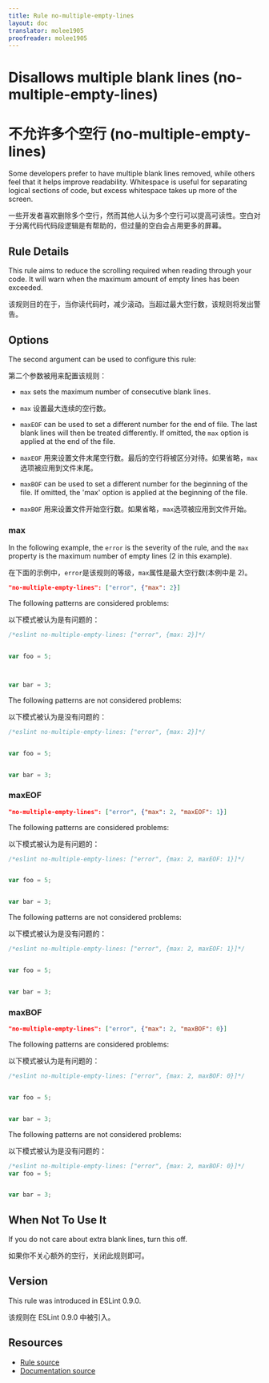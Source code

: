 ```yaml
---
title: Rule no-multiple-empty-lines
layout: doc
translator: molee1905
proofreader: molee1905
---
```

<!-- Note: No pull requests accepted for this file. See README.md in the root directory for details. -->

# Disallows multiple blank lines (no-multiple-empty-lines)

# 不允许多个空行 (no-multiple-empty-lines)

Some developers prefer to have multiple blank lines removed, while others feel that it helps improve readability. Whitespace is useful for separating logical sections of code, but excess whitespace takes up more of the screen.

一些开发者喜欢删除多个空行，然而其他人认为多个空行可以提高可读性。空白对于分离代码代码段逻辑是有帮助的，但过量的空白会占用更多的屏幕。

## Rule Details

This rule aims to reduce the scrolling required when reading through your code. It will warn when the maximum amount of empty lines has been exceeded.

该规则目的在于，当你读代码时，减少滚动。当超过最大空行数，该规则将发出警告。

## Options

The second argument can be used to configure this rule:

第二个参数被用来配置该规则：

* `max` sets the maximum number of consecutive blank lines.

* `max` 设置最大连续的空行数。

* `maxEOF` can be used to set a different number for the end of file. The last
  blank lines will then be treated differently. If omitted, the `max` option is
  applied at the end of the file.

* `maxEOF` 用来设置文件末尾空行数。最后的空行将被区分对待。如果省略，`max`选项被应用到文件末尾。

* `maxBOF` can be used to set a different number for the beginning of the file.
  If omitted, the 'max' option is applied at the beginning of the file.

* `maxBOF` 用来设置文件开始空行数。如果省略，`max`选项被应用到文件开始。

### max

In the following example, the `error` is the severity of the rule, and the
`max` property is the maximum number of empty lines (2 in this example).

在下面的示例中，`error`是该规则的等级，`max`属性是最大空行数(本例中是 2)。

```json
"no-multiple-empty-lines": ["error", {"max": 2}]
```

The following patterns are considered problems:

以下模式被认为是有问题的：

```js
/*eslint no-multiple-empty-lines: ["error", {max: 2}]*/


var foo = 5;



var bar = 3;


```

The following patterns are not considered problems:

以下模式被认为是没有问题的：

```js
/*eslint no-multiple-empty-lines: ["error", {max: 2}]*/


var foo = 5;


var bar = 3;


```

### maxEOF

```json
"no-multiple-empty-lines": ["error", {"max": 2, "maxEOF": 1}]
```

The following patterns are considered problems:

以下模式被认为是有问题的：

```js
/*eslint no-multiple-empty-lines: ["error", {max: 2, maxEOF: 1}]*/


var foo = 5;


var bar = 3;


```

The following patterns are not considered problems:

以下模式被认为是没有问题的：

```js
/*eslint no-multiple-empty-lines: ["error", {max: 2, maxEOF: 1}]*/


var foo = 5;


var bar = 3;

```

### maxBOF

```json
"no-multiple-empty-lines": ["error", {"max": 2, "maxBOF": 0}]
```

The following patterns are considered problems:

以下模式被认为是有问题的：

```js
/*eslint no-multiple-empty-lines: ["error", {max: 2, maxBOF: 0}]*/


var foo = 5;


var bar = 3;


```

The following patterns are not considered problems:

以下模式被认为是没有问题的：

```js
/*eslint no-multiple-empty-lines: ["error", {max: 2, maxBOF: 0}]*/
var foo = 5;


var bar = 3;


```

## When Not To Use It

If you do not care about extra blank lines, turn this off.

如果你不关心额外的空行，关闭此规则即可。

## Version

This rule was introduced in ESLint 0.9.0.

该规则在 ESLint 0.9.0 中被引入。

## Resources

* [Rule source](https://github.com/eslint/eslint/tree/master/lib/rules/no-multiple-empty-lines.js)
* [Documentation source](https://github.com/eslint/eslint/tree/master/docs/rules/no-multiple-empty-lines.md)

